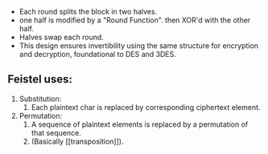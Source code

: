 - Each round splits the block in two halves.
- one half is modified by a "Round Function". then XOR'd with the other half.
- Halves swap each round.
- This design ensures invertibility using the same structure for encryption and decryption, foundational to DES and 3DES.

## Feistel uses:
1. Substitution:
	1. Each plaintext char is replaced by corresponding ciphertext element.
2. Permutation: 
	1. A sequence of plaintext elements is replaced by a permutation of that sequence.
	2. (Basically [[transposition]]).
